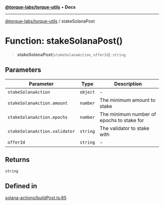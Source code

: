 [**@torque-labs/torque-utils**](../README.md) • **Docs**

***

[@torque-labs/torque-utils](../README.md) / stakeSolanaPost

# Function: stakeSolanaPost()

> **stakeSolanaPost**(`stakeSolanaAction`, `offerId`): `string`

## Parameters

| Parameter | Type | Description |
| ------ | ------ | ------ |
| `stakeSolanaAction` | `object` | - |
| `stakeSolanaAction.amount` | `number` | The minimum amount to stake |
| `stakeSolanaAction.epochs` | `number` | The minimum number of epochs to stake for |
| `stakeSolanaAction.validator` | `string` | The validator to stake with |
| `offerId` | `string` | - |

## Returns

`string`

## Defined in

[solana-actions/buildPost.ts:85](https://github.com/torque-labs/torque-utils/blob/a612e615fa21888d00ebb7bf70f9910fab4be80a/solana-actions/buildPost.ts#L85)
